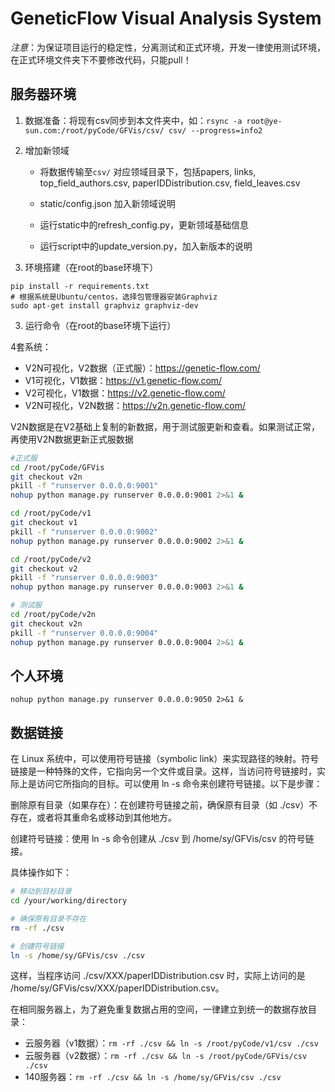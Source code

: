 # GeneticFlow Visual Analysis System

*注意*：为保证项目运行的稳定性，分离测试和正式环境，开发一律使用测试环境，在正式环境文件夹下不要修改代码，只能pull！

## 服务器环境
1. 数据准备：将现有csv同步到本文件夹中，如：`rsync -a root@ye-sun.com:/root/pyCode/GFVis/csv/ csv/ --progress=info2`

2. 增加新领域

   - 将数据传输至`csv/` 对应领域目录下，包括papers, links, top_field_authors.csv, paperIDDistribution.csv, field_leaves.csv

   - static/config.json 加入新领域说明
   - 运行static中的refresh_config.py，更新领域基础信息

   - 运行script中的update_version.py，加入新版本的说明
2. 环境搭建（在root的base环境下）
```
pip install -r requirements.txt
# 根据系统是Ubuntu/centos，选择包管理器安装Graphviz
sudo apt-get install graphviz graphviz-dev
```
3. 运行命令（在root的base环境下运行）

4套系统：
- V2N可视化，V2数据（正式服）：https://genetic-flow.com/
- V1可视化，V1数据：https://v1.genetic-flow.com/
- V2可视化，V1数据：https://v2.genetic-flow.com/
- V2N可视化，V2N数据：https://v2n.genetic-flow.com/

V2N数据是在V2基础上复制的新数据，用于测试服更新和查看。如果测试正常，再使用V2N数据更新正式服数据

```bash
#正式服
cd /root/pyCode/GFVis
git checkout v2n
pkill -f "runserver 0.0.0.0:9001"
nohup python manage.py runserver 0.0.0.0:9001 2>&1 &

cd /root/pyCode/v1
git checkout v1
pkill -f "runserver 0.0.0.0:9002"
nohup python manage.py runserver 0.0.0.0:9002 2>&1 &

cd /root/pyCode/v2
git checkout v2
pkill -f "runserver 0.0.0.0:9003"
nohup python manage.py runserver 0.0.0.0:9003 2>&1 &

# 测试服
cd /root/pyCode/v2n
git checkout v2n
pkill -f "runserver 0.0.0.0:9004"
nohup python manage.py runserver 0.0.0.0:9004 2>&1 &
```

## 个人环境

```
nohup python manage.py runserver 0.0.0.0:9050 2>&1 &
```


## 数据链接

在 Linux 系统中，可以使用符号链接（symbolic link）来实现路径的映射。符号链接是一种特殊的文件，它指向另一个文件或目录。这样，当访问符号链接时，实际上是访问它所指向的目标。可以使用 ln -s 命令来创建符号链接。以下是步骤：

删除原有目录（如果存在）：在创建符号链接之前，确保原有目录（如 ./csv）不存在，或者将其重命名或移动到其他地方。

创建符号链接：使用 ln -s 命令创建从 ./csv 到 /home/sy/GFVis/csv 的符号链接。

具体操作如下：

```bash
# 移动到目标目录
cd /your/working/directory

# 确保原有目录不存在
rm -rf ./csv

# 创建符号链接
ln -s /home/sy/GFVis/csv ./csv
```

这样，当程序访问 ./csv/XXX/paperIDDistribution.csv 时，实际上访问的是 /home/sy/GFVis/csv/XXX/paperIDDistribution.csv。

在相同服务器上，为了避免重复数据占用的空间，一律建立到统一的数据存放目录：
- 云服务器（v1数据）：`rm -rf ./csv && ln -s /root/pyCode/v1/csv ./csv`
- 云服务器（v2数据）：`rm -rf ./csv && ln -s /root/pyCode/GFVis/csv ./csv`
- 140服务器：`rm -rf ./csv && ln -s /home/sy/GFVis/csv ./csv`